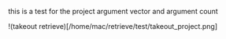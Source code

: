 this is a test
for the project 
argument vector and argument count 


!(takeout retrieve)[/home/mac/retrieve/test/takeout_project.png]
